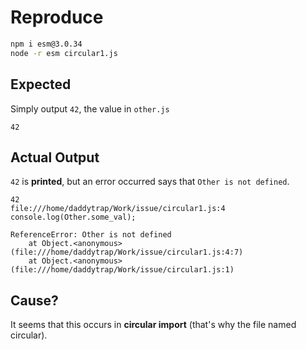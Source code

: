 # Reproduce

```bash
npm i esm@3.0.34
node -r esm circular1.js
```

## Expected

Simply output `42`, the value in `other.js`

```
42
```

## Actual Output

`42` is **printed**, but an error occurred says that `Other is not defined`.

```
42
file:///home/daddytrap/Work/issue/circular1.js:4
console.log(Other.some_val);

ReferenceError: Other is not defined
    at Object.<anonymous> (file:///home/daddytrap/Work/issue/circular1.js:4:7)
    at Object.<anonymous> (file:///home/daddytrap/Work/issue/circular1.js:1)
```

## Cause?

It seems that this occurs in **circular import** (that's why the file named circular).
